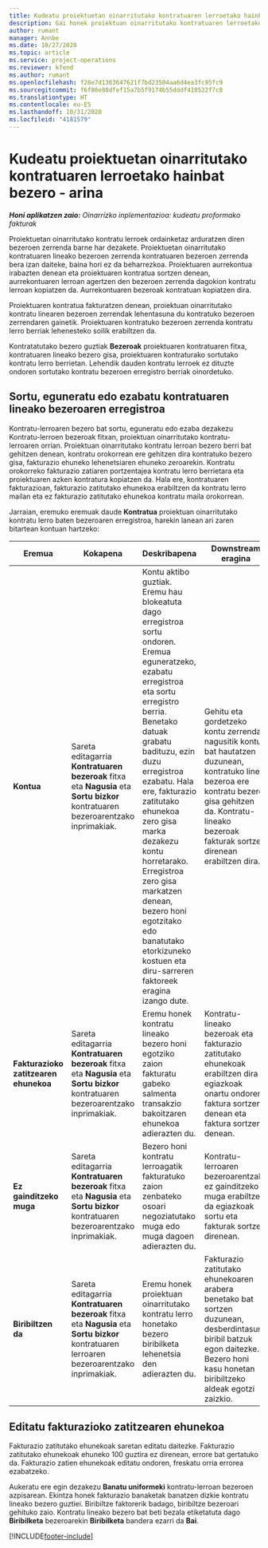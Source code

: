 ```yaml
---
title: Kudeatu proiektuetan oinarritutako kontratuaren lerroetako hainbat bezero - arina
description: Gai honek proiektuan oinarritutako kontratuaren lerroetako hainbat bezero kudeatzeari buruzko informazioa eskaintzen du.
author: rumant
manager: Annbe
ms.date: 10/27/2020
ms.topic: article
ms.service: project-operations
ms.reviewer: kfend
ms.author: rumant
ms.openlocfilehash: f28e7d1363647621f7bd23504aa6d4ea3fc95fc9
ms.sourcegitcommit: f6f86e80dfef15a7b5f9174b55dddf410522f7c8
ms.translationtype: HT
ms.contentlocale: eu-ES
ms.lasthandoff: 10/31/2020
ms.locfileid: "4181579"
---
```

# <a name="manage-multiple-customers-on-project-based-contract-lines---lite"></a>Kudeatu proiektuetan oinarritutako kontratuaren lerroetako hainbat bezero - arina

_**Honi aplikatzen zaio:** Oinarrizko inplementazioa: kudeatu proformako fakturak_

Proiektuetan oinarritutako kontratu lerroek ordainketaz arduratzen diren bezeroen zerrenda barne har dezakete. Proiektuetan oinarritutako kontratuaren lineako bezeroen zerrenda kontratuaren bezeroen zerrenda bera izan daiteke, baina hori ez da beharrezkoa. Proiektuaren aurrekontua irabazten denean eta proiektuaren kontratua sortzen denean, aurrekontuaren lerroan agertzen den bezeroen zerrenda dagokion kontratu lerroan kopiatzen da. Aurrekontuaren bezeroak kontratuan kopiatzen dira.

Proiektuaren kontratua fakturatzen denean, proiektuan oinarritutako kontratu linearen bezeroen zerrendak lehentasuna du kontratuko bezeroen zerrendaren gainetik. Proiektuaren kontratuko bezeroen zerrenda kontratu lerro berriak lehenesteko soilik erabiltzen da.

Kontratatutako bezero guztiak **Bezeroak** proiektuaren kontratuaren fitxa, kontratuaren lineako bezero gisa, proiektuaren kontraturako sortutako kontratu lerro berrietan. Lehendik dauden kontratu lerroek ez dituzte ondoren sortutako kontratu bezeroen erregistro berriak oinordetuko.

## <a name="create-update-or-delete-a-contract-line-customer-record"></a>Sortu, eguneratu edo ezabatu kontratuaren lineako bezeroaren erregistroa

Kontratu-lerroaren bezero bat sortu, eguneratu edo ezaba dezakezu Kontratu-lerroen bezeroak fitxan, proiektuan oinarritutako kontratu-lerroaren orrian. Proiektuan oinarritutako kontratu lerroan bezero berri bat gehitzen denean, kontratu orokorrean ere gehitzen dira kontratuko bezero gisa, fakturazio ehuneko lehenetsiaren ehuneko zeroarekin. Kontratu orokorreko fakturazio zatiaren portzentajea kontratu lerro berrietara eta proiektuaren azken kontratura kopiatzen da. Hala ere, kontratuaren fakturazioan, fakturazio zatitutako ehunekoa erabiltzen da kontratu lerro mailan eta ez fakturazio zatitutako ehunekoa kontratu maila orokorrean.

Jarraian, eremuko eremuak daude **Kontratua** proiektuan oinarritutako kontratu lerro baten bezeroaren erregistroa, harekin lanean ari zaren bitartean kontuan hartzeko:

| Eremua | Kokapena | Deskribapena | Downstream eragina |
| --- | --- | --- | --- |
| **Kontua** | Sareta editagarria **Kontratuaren bezeroak** fitxa eta **Nagusia** eta **Sortu bizkor** kontratuaren bezeroarentzako inprimakiak. | Kontu aktibo guztiak. Eremu hau blokeatuta dago erregistroa sortu ondoren. Eremua eguneratzeko, ezabatu erregistroa eta sortu erregistro berria. Benetako datuak grabatu badituzu, ezin duzu erregistroa ezabatu. Hala ere, fakturazio zatitutako ehunekoa zero gisa marka dezakezu kontu horretarako. Erregistroa zero gisa markatzen denean, bezero honi egotzitako edo banatutako etorkizuneko kostuen eta diru-sarreren faktoreek eragina izango dute. | Gehitu eta gordetzeko kontu zerrenda nagusitik kontu bat hautatzen duzunean, kontratuko linea bezeroa ere kontratu bezero gisa gehitzen da. Kontratu-lineako bezeroak fakturak sortzen direnean erabiltzen dira. |
| **Fakturazioko zatitzearen ehunekoa** | Sareta editagarria **Kontratuaren bezeroak** fitxa eta **Nagusia** eta **Sortu bizkor** kontratuaren bezeroarentzako inprimakiak. | Eremu honek kontratu lineako bezero honi egotziko zaion fakturatu gabeko salmenta transakzio bakoitzaren ehunekoa adierazten du. | Kontratu-lineako bezeroak eta fakturazio zatitutako ehunekoak erabiltzen dira egiazkoak onartu ondoren faktura sortzen denean eta faktura sortzen denean. |
| **Ez gainditzeko muga** | Sareta editagarria **Kontratuaren bezeroak** fitxa eta **Nagusia** eta **Sortu bizkor** kontratuaren bezeroarentzako inprimakiak. | Bezero honi kontratu lerroagatik fakturatuko zaion zenbateko osoari negoziatutako muga edo muga dagoen adierazten du. | Kontratu-lerroaren bezeroarentzako ez gainditzeko muga erabiltzen da egiazkoak sortu eta fakturak sortzen direnean. |
| **Biribiltzen da** | Sareta editagarria **Kontratuaren bezeroak** fitxa eta **Nagusia** eta **Sortu bizkor** kontratuaren lerroaren bezeroarentzako inprimakiak. | Eremu honek proiektuan oinarritutako kontratu lerro honetako bezero biribilketa lehenetsia den adierazten du. | Fakturazio zatitutako ehunekoaren arabera benetako bat sortzen duzunean, desberdintasun biribil batzuk egon daitezke. Bezero honi kasu honetan biribiltzeko aldeak egotzi zaizkio. |

## <a name="edit-billing-split-percentages"></a>Editatu fakturazioko zatitzearen ehunekoa

Fakturazio zatitutako ehunekoak saretan editatu daitezke. Fakturazio zatitutako ehunekoak ehuneko 100 guztira ez direnean, errore bat gertatuko da. Fakturazio zatien ehunekoak editatu ondoren, freskatu orria errorea ezabatzeko.

Aukeratu ere egin dezakezu **Banatu uniformeki** kontratu-lerroan bezeroen azpisarean. Ekintza honek fakturazio banaketak banatzen dizkie kontratu lineako bezero guztiei. Biribiltze faktorerik badago, biribiltze bezeroari gehituko zaio. Kontratu lineako bezero bat beti bezala etiketatuta dago **Biribilketa** bezeroarekin **Biribilketa** bandera ezarri da **Bai**.


[!INCLUDE[footer-include](../../includes/footer-banner.md)]